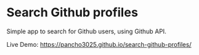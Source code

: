 # Search Github profiles

Simple app to search for Github users, using Github API.

Live Demo: https://pancho3025.github.io/search-github-profiles/
